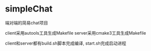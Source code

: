 # simpleChat
端对端的简易chat项目


client采用autools工具生成Makefile
server采用cmake3工具生成Makefile


client和server都有build.sh脚本完成编译, start.sh完成启动进程
